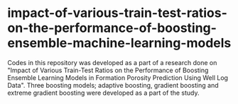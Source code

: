 # impact-of-various-train-test-ratios-on-the-performance-of-boosting-ensemble-machine-learning-models
Codes in this repository was developed as a part of a research done on "Impact of Various Train-Test Ratios on the Performance of Boosting Ensemble Learning Models in Formation Porosity Prediction Using Well Log Data". Three boosting models; adaptive boosting, gradient boosting and extreme gradient boosting were developed as a part of the study.
